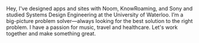Hey, I've designed apps and sites with Noom, KnowRoaming, and Sony and studied Systems Design Engineering at the University of Waterloo. 
I’m a big-picture problem solver—always looking for the best solution to the right problem. I have a passion for music, travel and healthcare. Let's work together and make something great.